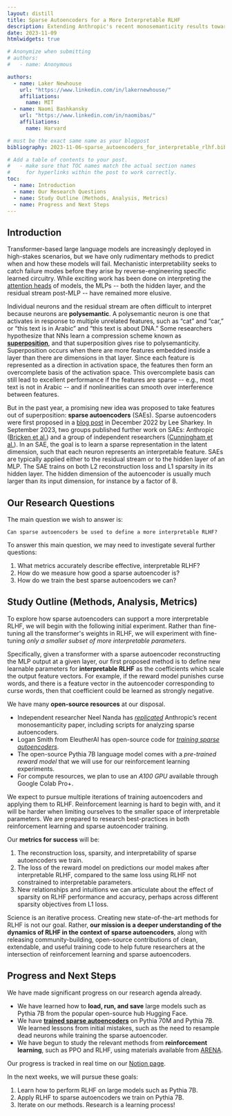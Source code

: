 ```yaml
---
layout: distill
title: Sparse Autoencoders for a More Interpretable RLHF
description: Extending Anthropic's recent monosemanticity results toward defining new learnable parameters for RLHF.
date: 2023-11-09
htmlwidgets: true

# Anonymize when submitting
# authors:
#   - name: Anonymous

authors:
  - name: Laker Newhouse
    url: "https://www.linkedin.com/in/lakernewhouse/"
    affiliations:
      name: MIT
  - name: Naomi Bashkansky
    url: "https://www.linkedin.com/in/naomibas/"
    affiliations:
      name: Harvard

# must be the exact same name as your blogpost
bibliography: 2023-11-06-sparse_autoencoders_for_interpretable_rlhf.bib  

# Add a table of contents to your post.
#   - make sure that TOC names match the actual section names
#     for hyperlinks within the post to work correctly.
toc:
  - name: Introduction
  - name: Our Research Questions
  - name: Study Outline (Methods, Analysis, Metrics)
  - name: Progress and Next Steps
---
```


## Introduction

Transformer-based large language models are increasingly deployed in high-stakes scenarios, but we have only rudimentary methods to predict when and how these models will fail. Mechanistic interpretability seeks to catch failure modes before they arise by reverse-engineering specific learned circuitry. While exciting work has been done on interpreting the [attention heads](https://transformer-circuits.pub/2021/framework/index.html) of models, the MLPs -- both the hidden layer, and the residual stream post-MLP -- have remained more elusive.

Individual neurons and the residual stream are often difficult to interpret because neurons are **polysemantic**. A polysemantic neuron is one that activates in response to multiple unrelated features, such as “cat” and “car,” or “this text is in Arabic” and “this text is about DNA.” Some researchers hypothesize that NNs learn a compression scheme known as **[superposition](https://transformer-circuits.pub/2022/toy_model/index.html)**, and that superposition gives rise to polysemanticity. Superposition occurs when there are more features embedded inside a layer than there are dimensions in that layer. Since each feature is represented as a direction in activation space, the features then form an overcomplete basis of the activation space. This overcomplete basis can still lead to excellent performance if the features are sparse -- e.g., most text is not in Arabic -- and if nonlinearities can smooth over interference between features.

But in the past year, a promising new idea was proposed to take features out of superposition: **sparse autoencoders** (SAEs). Sparse autoencoders were first proposed in a [blog post](https://www.lesswrong.com/posts/z6QQJbtpkEAX3Aojj/interim-research-report-taking-features-out-of-superposition) in December 2022 by Lee Sharkey. In September 2023, two groups published further work on SAEs: Anthropic ([Bricken et al.](https://transformer-circuits.pub/2023/monosemantic-features/)) and a group of independent researchers ([Cunningham et al.](https://arxiv.org/abs/2309.08600)). In an SAE, the goal is to learn a sparse representation in the latent dimension, such that each neuron represents an interpretable feature. SAEs are typically applied either to the residual stream or to the hidden layer of an MLP. The SAE trains on both L2 reconstruction loss and L1 sparsity in its hidden layer. The hidden dimension of the autoencoder is usually much larger than its input dimension, for instance by a factor of 8.

## Our Research Questions

The main question we wish to answer is:

    Can sparse autoencoders be used to define a more interpretable RLHF?

To answer this main question, we may need to investigate several further questions:

1. What metrics accurately describe effective, interpretable RLHF?
2. How do we measure how good a sparse autoencoder is?
3. How do we train the best sparse autoencoders we can?

## Study Outline (Methods, Analysis, Metrics)

To explore how sparse autoencoders can support a more interpretable RLHF, we will begin with the following initial experiment. Rather than fine-tuning all the transformer's weights in RLHF, we will experiment with fine-tuning *only a smaller subset of more interpretable parameters*.

Specifically, given a transformer with a sparse autoencoder reconstructing the MLP output at a given layer, our first proposed method is to define new learnable parameters for **interpretable RLHF** as the coefficients which scale the output feature vectors. For example, if the reward model punishes curse words, and there is a feature vector in the autoencoder corresponding to curse words, then that coefficient could be learned as strongly negative.

We have many **open-source resources** at our disposal.
* Independent researcher Neel Nanda has [*replicated*](https://github.com/neelnanda-io/1L-Sparse-Autoencoder) Anthropic’s recent monosemanticity paper, including scripts for analyzing sparse autoencoders.
* Logan Smith from EleutherAI has open-source code for [*training sparse autoencoders*](https://github.com/loganriggs/sparse_coding).
* The open-source Pythia 7B language model comes with a *pre-trained reward model* that we will use for our reinforcement learning experiments.
* For compute resources, we plan to use an *A100 GPU* available through Google Colab Pro+.

We expect to pursue multiple iterations of training autoencoders and applying them to RLHF. Reinforcement learning is hard to begin with, and it will be harder when limiting ourselves to the smaller space of interpretable parameters. We are prepared to research best-practices in both reinforcement learning and sparse autoencoder training.

Our **metrics for success** will be:
1. The reconstruction loss, sparsity, and interpretability of sparse autoencoders we train.
2. The loss of the reward model on predictions our model makes after interpretable RLHF, compared to the same loss using RLHF not constrained to interpretable parameters.
3. New relationships and intuitions we can articulate about the effect of sparsity on RLHF performance and accuracy, perhaps across different sparsity objectives from L1 loss.

Science is an iterative process. Creating new state-of-the-art methods for RLHF is not our goal. Rather, **our mission is a deeper understanding of the dynamics of RLHF in the context of sparse autoencoders**, along with releasing community-building, open-source contributions of clean, extendable, and useful training code to help future researchers at the intersection of reinforcement learning and sparse autoencoders.

## Progress and Next Steps

We have made significant progress on our research agenda already.
* We have learned how to **load, run, and save** large models such as Pythia 7B from the popular open-source hub Hugging Face.
* We have [**trained sparse autoencoders**](https://huggingface.co/naomi-laker/sparse-autoencoder/tree/main) on Pythia 70M and Pythia 7B. We learned lessons from initial mistakes, such as the need to resample dead neurons while training the sparse autoencoder.
* We have begun to study the relevant methods from **reinforcement learning**, such as PPO and RLHF, using materials available from [ARENA](https://arena-ch2-rl.streamlit.app/).

Our progress is tracked in real time on our [Notion page](https://invited-hacksaw-2fb.notion.site/Dictionary-Learning-Extension-1cd89e4193194bd39f500e2905e996b4).

In the next weeks, we will pursue these goals:
1. Learn how to perform RLHF on large models such as Pythia 7B.
2. Apply RLHF to sparse autoencoders we train on Pythia 7B.
3. Iterate on our methods. Research is a learning process!